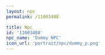 ```yaml
---
layout: npc
permalink: /11003488

title: Npc
id: '11003488'
npc_name: 'Dummy NPC'
icon_url: 'portrait/npc/dummy_p.png'
---
```

